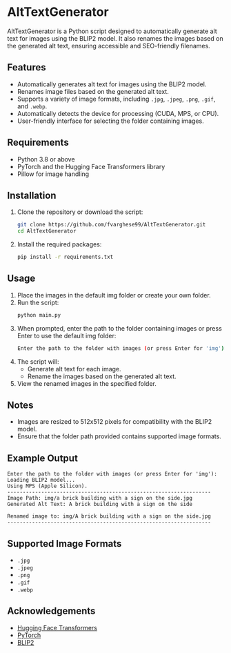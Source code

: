 # AltTextGenerator

AltTextGenerator is a Python script designed to automatically generate alt text for images using the BLIP2 model. It also renames the images based on the generated alt text, ensuring accessible and SEO-friendly filenames.

## Features

- Automatically generates alt text for images using the BLIP2 model.
- Renames image files based on the generated alt text.
- Supports a variety of image formats, including `.jpg`, `.jpeg`, `.png`, `.gif`, and `.webp`.
- Automatically detects the device for processing (CUDA, MPS, or CPU).
- User-friendly interface for selecting the folder containing images.

## Requirements

- Python 3.8 or above
- PyTorch and the Hugging Face Transformers library
- Pillow for image handling

## Installation

1. Clone the repository or download the script:
   ```bash
   git clone https://github.com/fvarghese99/AltTextGenerator.git
   cd AltTextGenerator
    ```
2. Install the required packages:
    ```bash
    pip install -r requirements.txt
   ```

## Usage

1. Place the images in the default img folder or create your own folder.
2. Run the script:
    ```bash
    python main.py
    ```
3. When prompted, enter the path to the folder containing images or press Enter to use the default img folder:
    ```bash
    Enter the path to the folder with images (or press Enter for 'img'): 
    ```
4. The script will:
    - Generate alt text for each image.
    - Rename the images based on the generated alt text.
5. View the renamed images in the specified folder.

## Notes
- Images are resized to 512x512 pixels for compatibility with the BLIP2 model.
- Ensure that the folder path provided contains supported image formats.

## Example Output

```
Enter the path to the folder with images (or press Enter for 'img'): 
Loading BLIP2 model...
Using MPS (Apple Silicon).
------------------------------------------------------------------
Image Path: img/a brick building with a sign on the side.jpg
Generated Alt Text: A brick building with a sign on the side

Renamed image to: img/A brick building with a sign on the side.jpg
------------------------------------------------------------------
```

## Supported Image Formats
- `.jpg`
- `.jpeg`
- `.png`
- `.gif`
- `.webp`

## Acknowledgements

- [Hugging Face Transformers](https://huggingface.co/transformers/)
- [PyTorch](https://pytorch.org/)
- [BLIP2](https://huggingface.co/Salesforce/blip2-opt-2.7b)